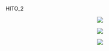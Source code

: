 HITO_2

<p align="center"> <img src=https://github.com/user-attachments/assets/3ba2a150-b065-497e-acb1-827f14ffeb24> </p>

<p align="center"> <img src=https://github.com/user-attachments/assets/5ba7dd87-4c15-43e1-9e88-5d0856332965> </p>

<p align="center"> <img src=https://github.com/user-attachments/assets/24abbd18-5cfb-4de9-8739-e1e0e289da19> </p>
